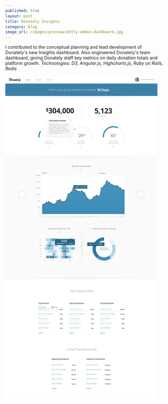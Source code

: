 ```yaml
---
published: true
layout: post
title: Donately Insights
category: blog
image_url: /images/preview/dntly-admin-dashboard.jpg
---
```


I contributed to the conceptual planning and lead development of Donately's new Insights dashboard. Also engineered Donately's team dashboard, giving Donately staff key metrics on daily donation totals and platform growth.
*Technologies: D3, Angular.js, Highcharts.js, Ruby on Rails, Redis*

[<img src="/images/dntly-admin-dashboard.jpg">]("http://donate.ly")